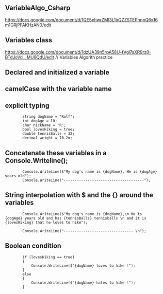 ## VariableAlgo_Csharp

https://docs.google.com/document/d/1QE5ehwrZMl3L1bQZZSTEPnnpQ6x16m1GRjPFAKHzAN0/edit

## Variables class
https://docs.google.com/document/d/1dzUA39n5rpA58U-fVgl7sXR9rz0-BTdJoVd__MU6QdU/edit
            // Variables Algorith practice



## Declared and initialized a variable
## camelCase with the variable name
## explicit typing
            string dogName = "Rolf";
            int dogAge = 10;
            char nickName = 'R';
            bool lovesHiking = true;
            double tennisBalls = 32;
            decimal weight = 70.2m;

## Concatenate these variables in a Console.Writeline();

            Console.WriteLine($"My dog's name is {dogName}, He is {dogAge} years old");
            Console.WriteLine("-------------------------------------");


## String interpolation with  $ and the {} around the variables

            Console.WriteLine($"My dog's name is {dogName},\n He is {dogAge} years old and has {tennisBalls} tennisballs \n and it is {lovesHiking} that he loves to hike");

            Console.WriteLine("-------------------------------- \n");
## Boolean condition
            if (lovesHiking == true)
            {
                Console.WriteLine($"{dogName} loves to hike !");
            }
            else
            {
                Console.WriteLine($"{dogName} hates to hike !");
            }